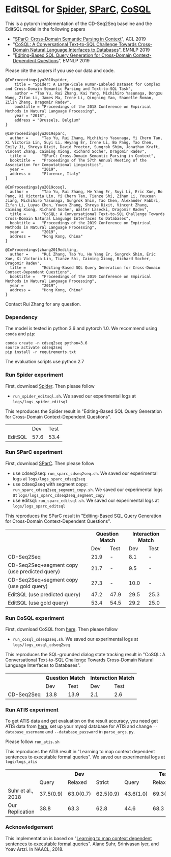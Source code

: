 # EditSQL for [Spider](https://yale-lily.github.io/spider), [SParC](https://yale-lily.github.io/sparc), [CoSQL](https://yale-lily.github.io/cosql)

This is a pytorch implementation of the CD-Seq2Seq baseline and the EditSQL model in the following papers
- "[SParC: Cross-Domain Semantic Parsing in Context](https://arxiv.org/abs/1906.02285)", ACL 2019
- "[CoSQL: A Conversational Text-to-SQL Challenge Towards Cross-Domain Natural Language Interfaces to Databases](https://arxiv.org/pdf/1909.05378.pdf)", EMNLP 2019
- "[Editing-Based SQL Query Generation for Cross-Domain Context-Dependent Questions](https://arxiv.org/pdf/1909.00786.pdf)", EMNLP 2019

Please cite the papers if you use our data and code.
```
@InProceedings{yu2018spider,
    title = "Spider: A Large-Scale Human-Labeled Dataset for Complex and Cross-Domain Semantic Parsing and Text-to-SQL Task",
    author = "Tao Yu, Rui Zhang, Kai Yang, Michihiro Yasunaga, Dongxu Wang, Zifan Li, James Ma, Irene Li, Qingning Yao, Shanelle Roman, Zilin Zhang, Dragomir Radev",
    booktitle = "Proceedings of the 2018 Conference on Empirical Methods in Natural Language Processing",
    year = "2018",
    address = "Brussels, Belgium"
}

@InProceedings{yu2019sparc,
  author =      "Tao Yu, Rui Zhang, Michihiro Yasunaga, Yi Chern Tan, Xi Victoria Lin, Suyi Li, Heyang Er, Irene Li, Bo Pang, Tao Chen, Emily Ji, Shreya Dixit, David Proctor, Sungrok Shim, Jonathan Kraft, Vincent Zhang, Caiming Xiong, Richard Socher, Dragomir Radev",
  title =       "SParC: Cross-Domain Semantic Parsing in Context",
  booktitle =   "Proceedings of The 57th Annual Meeting of the Association for Computational Linguistics",
  year =        "2019",
  address =     "Florence, Italy"
}

@InProceedings{yu2019cosql,
  author =      "Tao Yu, Rui Zhang, He Yang Er, Suyi Li, Eric Xue, Bo Pang, Xi Victoria Lin, Yi Chern Tan, Tianze Shi, Zihan Li, Youxuan Jiang, Michihiro Yasunaga, Sungrok Shim, Tao Chen, Alexander Fabbri, Zifan Li, Luyao Chen, Yuwen Zhang, Shreya Dixit, Vincent Zhang, Caiming Xiong, Richard Socher, Walter Lasecki, Dragomir Radev",
  title =       "CoSQL: A Conversational Text-to-SQL Challenge Towards Cross-Domain Natural Language Interfaces to Databases",
  booktitle =   "Proceedings of the 2019 Conference on Empirical Methods in Natural Language Processing",
  year =        "2019",
  address =     "Hong Kong, China"
}

@InProceedings{zhang2019editing,
  author =      "Rui Zhang, Tao Yu, He Yang Er, Sungrok Shim, Eric Xue, Xi Victoria Lin, Tianze Shi, Caiming Xiong, Richard Socher, Dragomir Radev",
  title =       "Editing-Based SQL Query Generation for Cross-Domain Context-Dependent Questions",
  booktitle =   "Proceedings of the 2019 Conference on Empirical Methods in Natural Language Processing",
  year =        "2019",
  address =     "Hong Kong, China"
}
```

Contact Rui Zhang for any question.

### Dependency

The model is tested in python 3.6 and pytorch 1.0. We recommend using `conda` and `pip`:

```
conda create -n cdseq2seq python=3.6
source activate cdseq2seq
pip install -r requirements.txt
```

The evaluation scripts use python 2.7

### Run Spider experiment
First, download [Spider](https://yale-lily.github.io/spider). Then please follow

- `run_spider_editsql.sh`. We saved our experimental logs at `logs/logs_spider_editsql`

This reproduces the Spider result in "Editing-Based SQL Query Generation for Cross-Domain Context-Dependent Questions".

<table>
  <tr>
    <td></td>
    <td>Dev</td>
    <td>Test</td>
  </tr>
  <tr>
    <td>EditSQL</td>
    <td>57.6</td>
    <td>53.4</td>
  </tr>
</table>

### Run SParC experiment

First, download [SParC](https://yale-lily.github.io/sparc). Then please follow

- use cdseq2seq: `run_sparc_cdseq2seq.sh`. We saved our experimental logs at `logs/logs_sparc_cdseq2seq`
- use cdseq2seq with segment copy:  `run_sparc_cdseq2seq_segment_copy.sh`. We saved our experimental logs at `logs/logs_sparc_cdseq2seq_segment_copy`
- use editsql: `run_sparc_editsql.sh`. We saved our experimental logs at `logs/logs_sparc_editsql`

This reproduces the SParC result in "Editing-Based SQL Query Generation for Cross-Domain Context-Dependent Questions".

<table>
  <tr>
    <th></th>
    <th colspan="2">Question Match</th>
    <th colspan="2">Interaction Match</th>
  </tr>
  <tr>
    <td></td>
    <td>Dev</td>
    <td>Test</td>
    <td>Dev</td>
    <td>Test</td>
  </tr>
  <tr>
    <td>CD-Seq2Seq</td>
    <td>21.9</td>
    <td>-</td>
    <td>8.1</td>
    <td>-</td>
  </tr>
  <tr>
    <td>CD-Seq2Seq+segment copy (use predicted query)</td>
    <td>21.7</td>
    <td>-</td>
    <td>9.5</td>
    <td>-</td>
  </tr>
  <tr>
    <td>CD-Seq2Seq+segment copy (use gold query)</td>
    <td>27.3</td>
    <td>-</td>
    <td>10.0</td>
    <td>-</td>
  </tr>
  <tr>
    <td>EditSQL (use predicted query)</td>
    <td>47.2</td>
    <td>47.9</td>
    <td>29.5</td>
    <td>25.3</td>
  </tr>
  <tr>
    <td>EditSQL (use gold query)</td>
    <td>53.4</td>
    <td>54.5</td>
    <td>29.2</td>
    <td>25.0</td>
  </tr>
</table>

### Run CoSQL experiment

First, download CoSQL from [here](https://yale-lily.github.io/cosql). Then please follow

- `run_cosql_cdseq2seq.sh`. We saved our experimental logs at `logs/logs_cosql_cdseq2seq`

This reproduces the SQL-grounded dialog state tracking result in "CoSQL: A Conversational Text-to-SQL Challenge Towards Cross-Domain Natural Language Interfaces to Databases".

<table>
  <tr>
    <th></th>
    <th colspan="2">Question Match</th>
    <th colspan="2">Interaction Match</th>
  </tr>
  <tr>
    <td></td>
    <td>Dev</td>
    <td>Test</td>
    <td>Dev</td>
    <td>Test</td>
  </tr>
  <tr>
    <td>CD-Seq2Seq</td>
    <td>13.8</td>
    <td>13.9</td>
    <td>2.1</td>
    <td>2.6</td>
  </tr>
</table>

### Run ATIS experiment

To get ATIS data and get evaluation on the result accuracy, you need get ATIS data from [here](https://github.com/lil-lab/atis), set up your mysql database for ATIS and change `--database_username` and `--database_password` in `parse_args.py`.

Please follow `run_atis.sh`

This reproduces the ATIS result in "Learning to map context dependent sentences to executable formal queries".
We saved our experimental logs at `logs/logs_atis`

<table>
  <tr>
    <th></th>
    <th colspan="3">Dev</th>
    <th colspan="3">Test</th>
  </tr>
  <tr>
    <td></td>
    <td>Query</td>
    <td>Relaxed</td>
    <td>Strict</td>
    <td>Query</td>
    <td>Relaxed</td>
    <td>Strict</td>
  </tr>
  <tr>
    <td>Suhr et al., 2018</td>
    <td>37.5(0.9)</td>
    <td>63.0(0.7)</td>
    <td>62.5(0.9)</td>
    <td>43.6(1.0)</td>
    <td>69.3(0.8)</td>
    <td>69.2(0.8)</td>
  </tr>
  <tr>
    <td>Our Replication</td>
    <td>38.8</td>
    <td>63.3</td>
    <td>62.8</td>
    <td>44.6</td>
    <td>68.3</td>
    <td>68.2</td>
  </tr>
</table>

### Acknowledgement

This implementation is based on "[Learning to map context dependent sentences to executable formal queries](https://github.com/lil-lab/atis)". Alane Suhr, Srinivasan Iyer, and Yoav Artzi. In NAACL, 2018.
